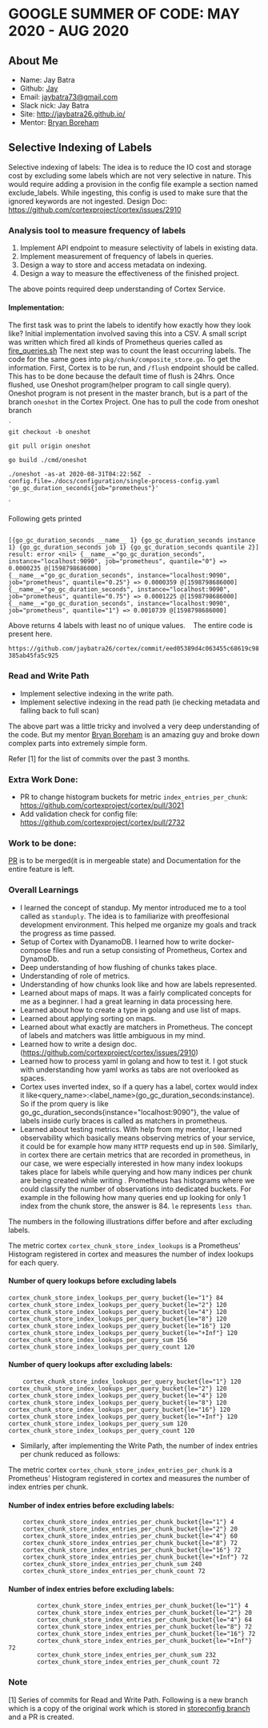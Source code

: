 
# GOOGLE SUMMER OF CODE: MAY 2020 - AUG 2020

## About Me

+ Name: Jay Batra
+ Github: [Jay](https://github.com/jaybatra26)
+ Email: jaybatra73@gmail.com
+ Slack nick: Jay Batra
+ Site: http://jaybatra26.github.io/
+ Mentor: [Bryan Boreham](https://twitter.com/bboreham)

## Selective Indexing of Labels

Selective indexing of labels:
The idea is to reduce the IO cost and storage cost by excluding some labels which are not very selective in nature. This would require adding a provision in the config file example a section named exclude_labels. While ingesting, this config is used to make sure that the ignored keywords are not ingested.
Design Doc: https://github.com/cortexproject/cortex/issues/2910

### Analysis tool to measure frequency of labels 

1. Implement API endpoint to measure selectivity of labels in existing data.
2. Implement measurement of frequency of labels in queries.
3. Design a way to store and access metadata on indexing.
4. Design a way to measure the effectiveness of the finished project.

The above points required deep understanding of Cortex Service.


#### Implementation:
The first task was to print the labels to identify how exactly how they look like? Initial implementation involved saving this into a CSV. A small script was written which fired all kinds of Prometheus queries called as [fire_queries.sh](https://github.com/jaybatra26/cortex/blob/leastlabel/fire_queries.sh)
The next step was to count the least occurring labels. The code for the same goes into `pkg/chunk/composite_store.go`. 
To get the information. First, Cortex is to be run, and `/flush` endpoint should be called. This has to be done because the default time of flush is 24hrs. 
Once flushed, use Oneshot program(helper program to call single query). Oneshot program is not present in the master branch, but is a part of the branch `oneshot` in the Cortex Project. One has to pull the code from oneshot branch

    `
    git checkout -b oneshot

    git pull origin oneshot

    go build ./cmd/oneshot
    
    ./oneshot -as-at 2020-08-31T04:22:56Z  -config.file=./docs/configuration/single-process-config.yaml 'go_gc_duration_seconds{job="prometheus"}'
 
 `


Following gets printed
 ```
 
 [{go_gc_duration_seconds __name__ 1} {go_gc_duration_seconds instance 1} {go_gc_duration_seconds job 1} {go_gc_duration_seconds quantile 2}]
result: error <nil> {__name__="go_gc_duration_seconds", instance="localhost:9090", job="prometheus", quantile="0"} => 0.0000235 @[1598798686000]
{__name__="go_gc_duration_seconds", instance="localhost:9090", job="prometheus", quantile="0.25"} => 0.0000359 @[1598798686000]
{__name__="go_gc_duration_seconds", instance="localhost:9090", job="prometheus", quantile="0.75"} => 0.0001225 @[1598798686000]
{__name__="go_gc_duration_seconds", instance="localhost:9090", job="prometheus", quantile="1"} => 0.0010739 @[1598798686000]

```

Above returns 4 labels with least no of unique values.    
The entire code is present here.

`https://github.com/jaybatra26/cortex/commit/eed05389d4c063455c68619c98385ab45fa5c925`

### Read and Write Path

* Implement selective indexing in the write path.
* Implement selective indexing in the read path (ie checking metadata and falling back to full scan)

The above part was a little tricky and involved a very deep understanding of the code. But my mentor [Bryan Boreham](https://twitter.com/bboreham) is an amazing guy and broke down complex parts into extremely simple form. 



Refer [1] for the list of commits over the past 3 months. 

### Extra Work Done:
* PR to change histogram buckets for metric `index_entries_per_chunk`: https://github.com/cortexproject/cortex/pull/3021
* Add validation check for config file: https://github.com/cortexproject/cortex/pull/2732

### Work to be done:
[PR](https://github.com/cortexproject/cortex/pull/2995) is to be merged(it is in mergeable state) and Documentation for the entire feature is left.


### Overall Learnings
* I learned the concept of standup. My mentor introduced me to a tool called as `standuply`. The idea is to familiarize with preoffesional development environment.
  This helped me organize my goals and track the progress as time passed.
* Setup of Cortex with DyanamoDB. I learned how to write docker-compose files and run a setup consisting of Prometheus, Cortex and DynamoDb.
* Deep understanding of how flushing of chunks takes place.
* Understanding of role of metrics.
* Understanding of how chunks look like and how are labels represented.
* Learned about maps of maps. It was a fairly complicated concepts for me as a beginner. I had a great learning in data processing here.
* Learned about how to create a type in golang and use list of maps.
* Learned about applying sorting on maps.
* Learned about what exactly are matchers in Prometheus. The concept of labels and matchers was little ambiguous in my mind.
* Learned how to write a design doc.(https://github.com/cortexproject/cortex/issues/2910)
* Learned how to process yaml in golang and how to test it. I got stuck with understanding how yaml works as tabs are not overlooked as spaces.
* Cortex uses inverted index, so if a query has a label, cortex would index it like<query_name>:<label_name>(go_gc_duration_seconds:instance). So if the prom query is like go_gc_duration_seconds{instance="localhost:9090"}, the value of labels inside curly braces is called as matchers in prometheus.
* Learned about testing metrics. With help from my mentor, I learned observability which basically means observing metrics of your service, it could be for example how many `HTTP` requests end up in `500`. Similarly, in cortex there are certain metrics that are recorded in prometheus, in our case, we were especially interested in how many index lookups takes place for labels while querying and how many indices per chunk are being created while writing . Prometheus has histograms where we could classify the number of observations into dedicated buckets. For example in the following how many queries end up looking for only 1 index from the chunk store, the answer is 84. `le` represents `less than`. 


The numbers in the following illustrations differ before and after excluding labels.

The metric cortex `cortex_chunk_store_index_lookups` is a Prometheus' Histogram registered in cortex and measures the number of index lookups for each query.

#### Number of query lookups before excluding labels
   	cortex_chunk_store_index_lookups_per_query_bucket{le="1"} 84
	cortex_chunk_store_index_lookups_per_query_bucket{le="2"} 120
	cortex_chunk_store_index_lookups_per_query_bucket{le="4"} 120
	cortex_chunk_store_index_lookups_per_query_bucket{le="8"} 120
	cortex_chunk_store_index_lookups_per_query_bucket{le="16"} 120
	cortex_chunk_store_index_lookups_per_query_bucket{le="+Inf"} 120
	cortex_chunk_store_index_lookups_per_query_sum 156
	cortex_chunk_store_index_lookups_per_query_count 120
 

#### Number of query lookups after excluding labels:

    	cortex_chunk_store_index_lookups_per_query_bucket{le="1"} 120
	cortex_chunk_store_index_lookups_per_query_bucket{le="2"} 120
	cortex_chunk_store_index_lookups_per_query_bucket{le="4"} 120
	cortex_chunk_store_index_lookups_per_query_bucket{le="8"} 120
	cortex_chunk_store_index_lookups_per_query_bucket{le="16"} 120
	cortex_chunk_store_index_lookups_per_query_bucket{le="+Inf"} 120
	cortex_chunk_store_index_lookups_per_query_sum 120
	cortex_chunk_store_index_lookups_per_query_count 120

* Similarly, after implementing the Write Path, the number of index entries per chunk reduced as follows:

The metric cortex `cortex_chunk_store_index_entries_per_chunk` is a Prometheus' Histogram registered in cortex and measures the number of index entries per chunk.

 #### Number of index entries before excluding labels:
        
        cortex_chunk_store_index_entries_per_chunk_bucket{le="1"} 4
        cortex_chunk_store_index_entries_per_chunk_bucket{le="2"} 20
        cortex_chunk_store_index_entries_per_chunk_bucket{le="4"} 60
        cortex_chunk_store_index_entries_per_chunk_bucket{le="8"} 72
        cortex_chunk_store_index_entries_per_chunk_bucket{le="16"} 72
        cortex_chunk_store_index_entries_per_chunk_bucket{le="+Inf"} 72
        cortex_chunk_store_index_entries_per_chunk_sum 240
        cortex_chunk_store_index_entries_per_chunk_count 72
      
         
#### Number of index entries before excluding labels:
        

            cortex_chunk_store_index_entries_per_chunk_bucket{le="1"} 4
            cortex_chunk_store_index_entries_per_chunk_bucket{le="2"} 20
            cortex_chunk_store_index_entries_per_chunk_bucket{le="4"} 64
            cortex_chunk_store_index_entries_per_chunk_bucket{le="8"} 72
            cortex_chunk_store_index_entries_per_chunk_bucket{le="16"} 72
            cortex_chunk_store_index_entries_per_chunk_bucket{le="+Inf"} 72
            cortex_chunk_store_index_entries_per_chunk_sum 232
            cortex_chunk_store_index_entries_per_chunk_count 72
       

### Note

[1] Series of commits for Read and Write Path. Following is a new branch which is a copy of the original work which is stored in [storeconfig branch](https://github.com/cortexproject/cortex/pull/2995) and a PR is created.


